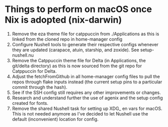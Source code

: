 # Things to perform on macOS once Nix is adopted (nix-darwin)

1. Remove the eza theme file for catppuccin from ./Applications as this is linked from the cloned repo in home-manager config
2. Configure Nushell tools to generate their respective configs whenever they are updated (carapace, atuin, starship, and zoxide). See setup-nushell.nu
3. Remove the Catppuccin theme file for Delta (in Applications, the git/delta directory) as this is now sourced from the git repo for Catppuccin for Delta.
4. Adjust the fetchFromGithub in all home-manager config files to pull the repos through flake inputs instead (the current setup pins to a particular commit through the hash).
5. See if the SSH config still requires any other improvements or changes.
6. Research and understand further the use of agenix and the setup config created for fonts.
7. Remove the shared Nushell task for setting up XDG_ en vars for macOS. This is not needed anymore as I've decided to let Nushell use the default (inconvenient) location for config.
